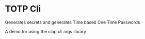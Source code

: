 # TOTP Cli

Generates secrets and generates Time based One Time Passwords

A demo for using the clap cli args library
